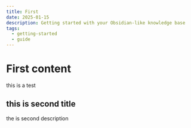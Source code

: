 ```yaml
---
title: First
date: 2025-01-15
description: Getting started with your Obsidian-like knowledge base
tags:
  - getting-started
  - guide
---
```


# First content

this is a test

## this is second title

the is second description